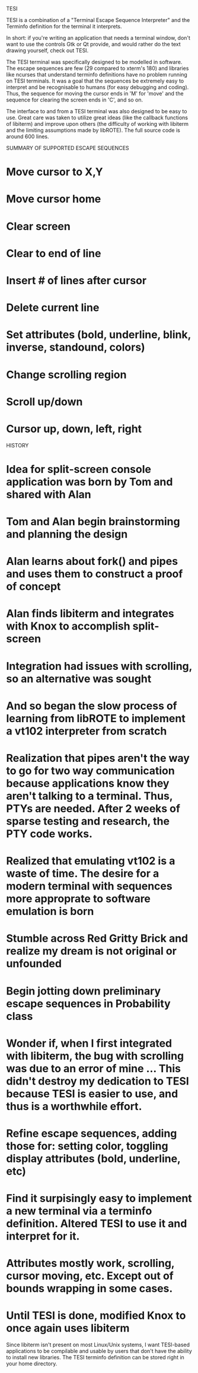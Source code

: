 TESI

TESI is a combination of a "Terminal Escape Sequence Interpreter" and the Terminfo definition for the terminal it interprets.

In short: if you're writing an application that needs a terminal window, don't want to use the controls Gtk or Qt provide, and would rather do the text drawing yourself, check out TESI.

The TESI terminal was specifically designed to be modelled in software. The escape sequences are few (29 compared to xterm's 180) and libraries like ncurses that understand terminfo definitions have no problem running on TESI terminals. It was a goal that the sequences be extremely easy to interpret and be recognisable to humans (for easy debugging and coding). Thus, the sequence for moving the cursor ends in 'M' for 'move' and the sequence for clearing the screen ends in 'C', and so on.

The interface to and from a TESI terminal was also designed to be easy to use. Great care was taken to utilize great ideas (like the callback functions of libiterm) and improve upon others (the difficulty of working with libiterm and the limiting assumptions made by libROTE). The full source code is around 600 lines.


SUMMARY OF SUPPORTED ESCAPE SEQUENCES

# Move cursor to X,Y
# Move cursor home
# Clear screen
# Clear to end of line
# Insert # of lines after cursor
# Delete current line
# Set attributes (bold, underline, blink, inverse, standound, colors)
# Change scrolling region
# Scroll up/down
# Cursor up, down, left, right


HISTORY

# Idea for split-screen console application was born by Tom and shared with Alan
# Tom and Alan begin brainstorming and planning the design
# Alan learns about fork() and pipes and uses them to construct a proof of concept
# Alan finds libiterm and integrates with Knox to accomplish split-screen
# Integration had issues with scrolling, so an alternative was sought
# And so began the slow process of learning from libROTE to implement a vt102 interpreter from scratch
# Realization that pipes aren't the way to go for two way communication because applications know they aren't talking to a terminal. Thus, PTYs are needed. After 2 weeks of sparse testing and research, the PTY code works.
# Realized that emulating vt102 is a waste of time. The desire for a modern terminal with sequences more approprate to software emulation is born
# Stumble across Red Gritty Brick and realize my dream is not original or unfounded
# Begin jotting down preliminary escape sequences in Probability class
# Wonder if, when I first integrated with libiterm, the bug with scrolling was due to an error of mine ... This didn't destroy my dedication to TESI because TESI is easier to use, and thus is a worthwhile effort.
# Refine escape sequences, adding those for: setting color, toggling display attributes (bold, underline, etc)
# Find it surpisingly easy to implement a new terminal via a terminfo definition. Altered TESI to use it and interpret for it.
# Attributes mostly work, scrolling, cursor moving, etc. Except out of bounds wrapping in some cases.
# Until TESI is done, modified Knox to once again uses libiterm




Since libiterm isn't present on most Linux/Unix systems, I want TESI-based applications to be compilable and usable by users that don't have the ability to install new libraries. The TESI terminfo definition can be stored right in your home directory.

